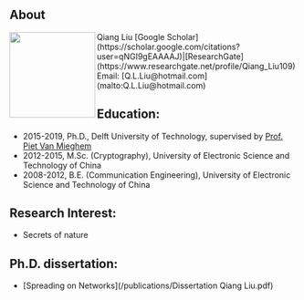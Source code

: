 ## About
<img align="left" width='150' src="qiang.jpeg">
Qiang Liu
[Google Scholar](https://scholar.google.com/citations?user=qNGI9gEAAAAJ)|[ResearchGate](https://www.researchgate.net/profile/Qiang_Liu109)
Email: [Q.L.Liu@hotmail.com](malto:Q.L.Liu@hotmail.com)

## Education:
* 2015-2019, Ph.D., Delft University of Technology, supervised by [Prof. Piet Van Mieghem](https://www.nas.ewi.tudelft.nl/people/Piet/)
* 2012-2015, M.Sc. (Cryptography), University of Electronic Science and Technology of China
* 2008-2012, B.E. (Communication Engineering), University of Electronic Science and Technology of China

## Research Interest:
* Secrets of nature

## Ph.D. dissertation:
* [Spreading on Networks](/publications/Dissertation Qiang Liu.pdf)
